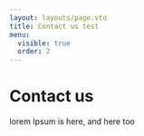 ```yaml
---
layout: layouts/page.vto
title: Contact us test
menu:
  visible: true
  order: 2
---
```

# Contact us

lorem Ipsum is here, and here too
